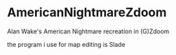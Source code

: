 # AmericanNightmareZdoom
Alan Wake's American Nightmare recreation in (G)Zdoom




the program i use for map editing is Slade
